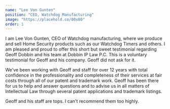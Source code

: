 ```yaml
---
name: "Lee Von Gunten"
position: "CEO, Watchdog Manufacturing"
image: "https://placehold.co/80x80"
order: 1
---
```


I am Lee Von Gunten, CEO of Watchdog manufacturing, where we produce and sell Home Security products such as our Watchdog Timers and others. I am pleased and proud to offer this short but sweet testimonial regarding Geoff Dobbin and his team at Dobbin IP Law P.C. This is a voluntary testimonial for Geoff and his company. Geoff did not ask for it.

We've been working with Geoff and staff for over 12 years with total confidence in the professionality and completeness of their services at fair costs through all of our patent and trademark work. Geoff has been there for us to help and answer questions and to advise us in all matters of Intellectual Law through several patent applications and trademark listings.

Geoff and his staff are tops. I can't recommend them too highly.
